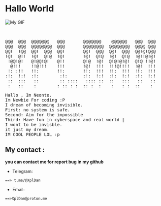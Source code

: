 # Hallo World 
![My GIF](https://i.ibb.co/xyz/your-gif.gif)


<pre>                                                  
                                                            
@@@  @@@  @@@@@@@   @@@       @@@@@@@    @@@@@@   @@@  @@@  
@@@  @@@  @@@@@@@@  @@@       @@@@@@@@  @@@@@@@@  @@@@ @@@  
@@!  !@@  @@!  @@@  @@!       @@!  @@@  @@!  @@@  @@!@!@@@  
!@!  @!!  !@!  @!@  !@!       !@!  @!@  !@!  @!@  !@!!@!@!  
 !@@!@!   @!@@!@!   @!!       @!@  !@!  @!@!@!@!  @!@ !!@!  
  @!!!    !!@!!!    !!!       !@!  !!!  !!!@!!!!  !@!  !!!  
 !: :!!   !!:       !!:       !!:  !!!  !!:  !!!  !!:  !!!  
:!:  !:!  :!:        :!:      :!:  !:!  :!:  !:!  :!:  !:!  
 ::  :::   ::        :: ::::   :::: ::  ::   :::   ::   ::  
 :   ::    :        : :: : :  :: :  :    :   : :  ::    :  
</pre>

<pre>
Hallo , Im Neonte.
Im Newbie For coding :P
I dream of becoming invisible. 
First: no system is safe.
Second: Aim for the impossible
Third: Have fun in cyberspace and real world |
I wont to be invisble. 
it just my dream.
IM COOL PEOPLE LOL :p
</pre>

## My contact : 

**you can contact me for report bug in my github**

* Telegram:

```==> t.me/@XplDan ```

* Email:

```==>XplDan@proton.me```
